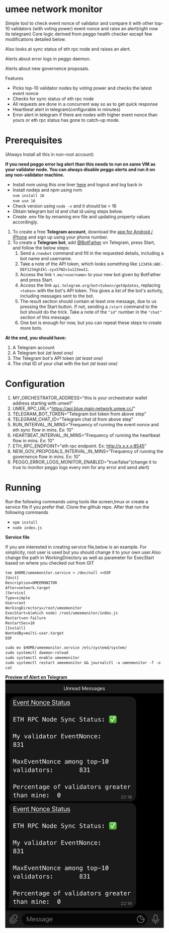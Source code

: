 # umee network monitor
Simple tool to check event nonce of validator and compare it with other top-10 validators (with voting power) event nonce and raise an alert(right now its telegram)
Core logic derived from peggo health checker except few modifications detailed below.

Also looks at sync status of eth rpc node and raises an alert.

Alerts about error logs in peggo daemon.

Alerts about new governence proposals.

Features
- Picks top-10 validator nodes by voting power and checks the latest event nonce
- Checks for sync status of eth rpc node
- All requests are done in a concurrent way so as to get quick response
- Heartbeat alert in telegram(configurable in minutes)
- Error alert in telegram if there are nodes with higher event nonce than yours or eth rpc status has gone to catch-up mode.

# Prerequisites
(Always Install all this in non-root account)

**If you need peggo error log alert than this needs to run on same VM as your validator node.
You can always disable peggo alerts and run it on any non-validator machine.**

- Install nvm using this one liner [here](https://github.com/nvm-sh/nvm#installing-and-updating) and 
logout and log back in
- Install nodejs and npm using nvm  
  `nvm install 16`  
  `nvm use 16`
- Check version using `node -v` and it should be > 16
- Obtain telegram bot id and chat id using steps below.
- Create .env file by renaming env file and updating property values accordingly.

1. To create a free **Telegram account**, download the [app for Android / iPhone](https://telegram.org) and sign up using your phone number.
2. To create a **Telegram bot**, add [@BotFather](https://telegram.me/BotFather) on Telegram, press Start, and follow the below steps:
    1. Send a `/newbot` command and fill in the requested details, including a bot name and username.
    2. Take a note of the API token, which looks something like `123456:ABC-DEF1234ghIkl-zyx57W2v1u123ew11`.
    3. Access the link `t.me/<username>` to your new bot given by BotFather and press Start.
    4. Access the link `api.telegram.org/bot<token>/getUpdates`, replacing `<token>` with the bot's API token. This gives a list of the bot's activity, including messages sent to the bot.
    5. The result section should contain at least one message, due to us pressing the Start button. If not, sending a `/start` command to the bot should do the trick. Take a note of the `"id"` number in the `"chat"` section of this message.
    6. One bot is enough for now, but you can repeat these steps to create more bots.

**At the end, you should have:**
1. A Telegram account
2. A Telegram bot *(at least one)*
3. The Telegram bot's API token *(at least one)*
4. The chat ID of your chat with the bot *(at least one)*

# Configuration
1. MY_ORCHESTRATOR_ADDRESS="this is your orchestrator wallet address starting with umee1"
2. UMEE_RPC_URL="https://api.blue.main.network.umee.cc/"
3. TELEGRAM_BOT_TOKEN="Telegram bot token from above step"
4. TELEGRAM_CHAT_ID="Telegram chat id from above step"
5. RUN_INTERVAL_IN_MINS="Frequency of running the event nonce and eth sync flow in mins. Ex: 10"
6. HEARTBEAT_INTERVAL_IN_MINS="Frequency of running the heartbeat flow in mins. Ex: 10"
7. ETH_RPC_ENDPOINT="eth rpc endpoint. Ex: http://x.x.x.x:8545"
8. NEW_GOV_PROPOSALS_INTERVAL_IN_MINS="Frequency of running the governence flow in mins. Ex: 10"
9. PEGGO_ERROR_LOGS_MONITOR_ENABLED="true/false"(change it to true to monitor peggo logs every min for any error
and send alert)


# Running
Run the following commands using tools like screen,tmux or create a service file if you prefer that.
Clone the github repo.
After that run the following commands
- `npm install`
- `node index.js`

**Service file**

If you are interested in creating service file,below is an example.
For simplicity, root user is used but you should change it to your own user.Also change the path in 
WorkingDirectory as well as parameter for ExecStart based on where you checked out from GIT

```shell
tee $HOME/umeemonitor.service > /dev/null <<EOF
[Unit]
Description=UMEEMONITOR
After=network.target
[Service]
Type=simple
User=root
WorkingDirectory=/root/umeemonitor
ExecStart=$(which node) /root/umeemonitor/index.js
Restart=on-failure
RestartSec=10
[Install]
WantedBy=multi-user.target
EOF
```

```shell
sudo mv $HOME/umeemonitor.service /etc/systemd/system/
sudo systemctl daemon-reload
sudo systemctl enable umeemonitor
sudo systemctl restart umeemonitor && journalctl -u umeemonitor -f -o cat
```

**Preview of Alert on Telegram**
![image info](telegram_preview.jpeg)
